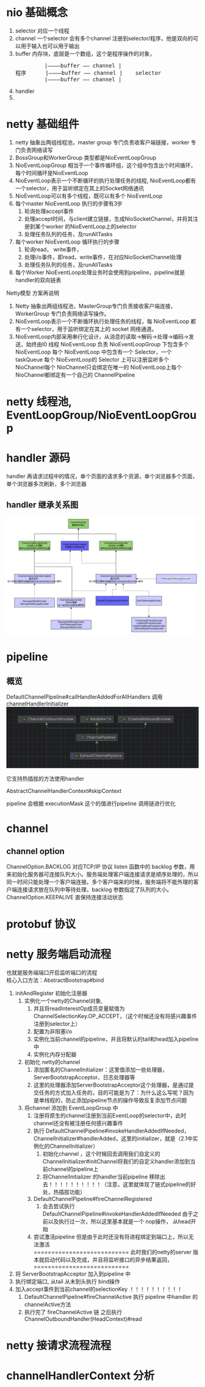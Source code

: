 # nio 基础概念
1. selector  对应一个线程
2. channel  一个selector 会有多个channel 注册到selector/程序，他是双向的可以用于输入也可以用于输出
3. buffer  内存块，底层是一个数组，这个是程序操作的对象，
   <pre>
            |————buffer —— channel |      
   程序      |————buffer —— channel |    selector
            |————buffer —— channel |    
   </pre>
4. handler
5. 

# netty 基础组件
1. netty 抽象出两组线程池，master group 专门负责收客户端链接，worker 专门负责网络读写
2. BossGroup和WorkerGroup 类型都是NioEventLoopGroup
3. NioEventLoopGroup 相当于一个事件循环组，这个组中包含出个时间循环，每个时间循环是NioEventLoop
4. NioEventLoop表示一个不断循环的执行处理任务的线程, NioEventLoop都有一个selector，用于监听绑定在其上的Socket网络通讯
5. NioEventLoop可以有多个线程，既可以有多个 NioEventLoop
6. 每个master NioEventLoop 执行的步骤有3步
   1. 轮询处理accept事件
   2. 处理accept时间，与client建立链接，生成NioSocketChannel，并将其注册到某个worker 的NioEventLoop上的selector
   3. 处理任务队列的任务，及runAllTasks
7. 每个worker NioEventLoop 循环执行的步骤
   1. 轮询read， write事件，
   2. 处理i/o事件，即read，write事件，在对应NioSocketChannel处理
   3. 处理任务队列的任务，及runAllTasks
8. 每个Worker NioEventLoop处理业务时会使用到pipeline，pipeline就是handler的双向链表

Netty模型
方案再说明
1) Netty 抽象出两组线程池，MasterGroup专门负责接收客户端连接，WorkerGroup 专门负责网络读写操作。
2) NioEventLoop表示一个不断循环执行处理任务的线程，每 NioEventLoop 都有一个selector，用于监听绑定在其上的 socket 网络通道。
3) NioEventLoop内部采用串行化设计，从消息的读取->解码->处理->编码->发送，始终由I0 线程 NioEventLoop 负责
   NioEventLoopGroup 下包含多个 NioEventLoop
   每个 NioEventLoop 中包含有一个 Selector，一个 taskQueue
   每个 NioEventLoop的 Selector 上可以注册监听多个 NioChannel每个 
   NioChannel只会绑定在唯一的 NioEventLoop上每个 
   NioChannel都绑定有一个自己的 ChannelPipeline

# netty 线程池, EventLoopGroup/NioEventLoopGroup

# handler 源码
handler 再请求过程中的情况，单个页面的请求多个资源，单个浏览器多个页面，单个浏览器多次刷新，多个浏览器
## handler 继承关系图
![](../img/handler_impl.png)

# pipeline
## 概览
DefaultChannelPipeline#callHandlerAddedForAllHandlers 调用channelHandlerInitializer
![](../img/nettty_defailtchannelpipiline.png)

它支持热插拔的方法使用handler

AbstractChannelHandlerContext#skipContext

 pipeline 会根据 executionMask 这个的值进行pipeline 调用链进行优化
# channel

## channel option
ChannelOption.BACKLOG 对应TCP/IP 协议 listen 函数中的 backlog 参数，用来初始化服务器可连接队列大小。服务端处理客户端连接请求是顺序处理的，所以同一时间只能处理一个客户端连接。多个客户端来的时候，服务端将不能外理的客户端连接请求放在队列中等待处理，backlog 参数指定了队列的大小。
ChannelOption.KEEPALIVE 直保持连接活动状态

# protobuf 协议

# netty 服务端启动流程
也就是服务端端口开启监听端口的流程     
核心入口方法：AbstractBootstrap#bind 
1. initAndRegister 初始化注册器
   1. 实例化一个netty的Channel对象, 
      1. 并且将readInterestOp成员变量赋值为ChannelSelectionKey.OP_ACCEPT，（这个时候还没有将感兴趣事件注册到selector上）
      2. 配置为非阻塞i/o 
      3. 实例化当前channel的pipeline，并且将默认的tail和head加入pipeline中
      4. 实例化内存分配器
   2. 初始化 netty的channel
      1. 添加匿名的ChannelInitializer：这里值添加一些处理器，ServerBootstrapAcceptor、日志处理器等
      2. 这里的处理器添加ServerBootstrapAcceptor这个处理器，是通过提交任务的方式加入任务的，目的可能是为了：为什么这么写呢？因为是单线程的，防止添加pipeline节点的操作导致反复添加节点问题
   3. 将channel 添加到  EventLoopGroup 中
      1. 注册将原生的channel注册到当前EventLoop的selector中，此时channel还没有被注册任何感兴趣事件
      2. 执行 DefaultChannelPipeline#invokeHandlerAddedIfNeeded，ChannelInitializer#handlerAdded，这里的initializer，就是（2.1中实例化的ChannelInitializer）
         1. 初始化channel ，这个时候回去调用我们自定义的ChannelInitializer#initChannel将我们的自定义handler添加到当前channel的pipeline上
         2. 将ChannelInitializer 的handler当前pipeline 移除出去！！！！！！！！！！（注意，这里就体现了链式pipeline的好处，热插拔功能）
      3. DefaultChannelPipeline#fireChannelRegistered
         1. 会去尝试执行 DefaultChannelPipeline#invokeHandlerAddedIfNeeded 由于之前以及执行过一次，所以这里基本就是一个 nop操作， 从head开始
      4. 尝试激活pipeline 但是由于此时还没有将进程绑定到端口上，所以无法激活    
=========================== 此时我们的netty的server 版本就启动代码以及完成，并且将监听接口的异步结果返回， ===========================
2. 将 ServerBootstrapAcceptor 加入到pipeline 中
3. 执行绑定端口, 从tail 从未到头执行 bind操作
4. 加入accept事件到当前channel的selectionKey ！！！！！！！！！！
   1. DefaultChannelPipeline#fireChannelActive 执行 pipeline 中handler 的 channelActive方法
   2. 执行完了 fireChannelActive 链 之后执行  ChannelOutboundHandler(HeadContext)#read
# netty 接请求流程流程

# channelHandlerContext 分析
